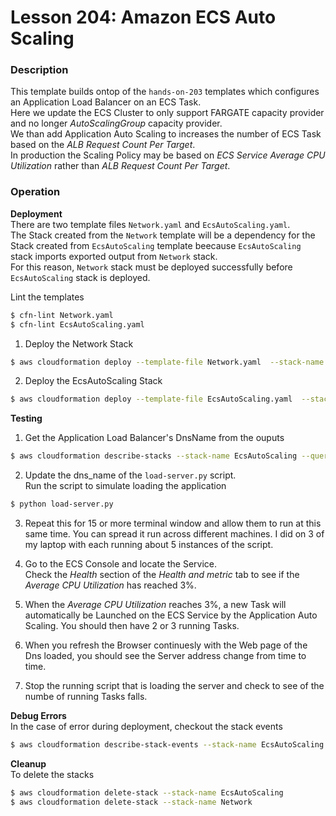 # Lesson 204: Amazon ECS Auto Scaling

### Description

This template builds ontop of the `hands-on-203` templates which configures an Application Load Balancer on an ECS Task.  
Here we update the ECS Cluster to only support FARGATE capacity provider and no longer _AutoScalingGroup_ capacity provider.  
We than add Application Auto Scaling to increases the number of ECS Task based on the _ALB Request Count Per Target_.  
In production the Scaling Policy may be based on _ECS Service Average CPU Utilization_ rather than _ALB Request Count Per Target_.

### Operation

**Deployment**  
There are two template files `Network.yaml` and `EcsAutoScaling.yaml`.  
The Stack created from the `Network` template will be a dependency for the Stack created from `EcsAutoScaling` template beecause `EcsAutoScaling` stack imports exported output from `Network` stack.  
For this reason, `Network` stack must be deployed successfully before `EcsAutoScaling` stack is deployed.

Lint the templates

```bash
$ cfn-lint Network.yaml
$ cfn-lint EcsAutoScaling.yaml
```

1. Deploy the Network Stack

```bash
$ aws cloudformation deploy --template-file Network.yaml  --stack-name Network --capabilities CAPABILITY_NAMED_IAM
```

2. Deploy the EcsAutoScaling Stack

```bash
$ aws cloudformation deploy --template-file EcsAutoScaling.yaml  --stack-name EcsAutoScaling --capabilities CAPABILITY_NAMED_IAM
```

**Testing**

1. Get the Application Load Balancer's DnsName from the ouputs

```bash
$ aws cloudformation describe-stacks --stack-name EcsAutoScaling --query "Stacks[0].Outputs" --no-cli-pager
```

2. Update the dns_name of the `load-server.py` script.  
   Run the script to simulate loading the application

```bash
$ python load-server.py
```

3. Repeat this for 15 or more terminal window and allow them to run at this same time. You can spread it run across different machines. I did on 3 of my laptop with each running about 5 instances of the script.

4. Go to the ECS Console and locate the Service.  
   Check the _Health_ section of the _Health and metric_ tab to see if the _Average CPU Utilization_ has reached 3%.
5. When the _Average CPU Utilization_ reaches 3%, a new Task will automatically be Launched on the ECS Service by the Application Auto Scaling. You should then have 2 or 3 running Tasks.
6. When you refresh the Browser continuesly with the Web page of the Dns loaded, you should see the Server address change from time to time.
7. Stop the running script that is loading the server and check to see of the numbe of running Tasks falls.

**Debug Errors**  
 In the case of error during deployment, checkout the stack events

```bash
$ aws cloudformation describe-stack-events --stack-name EcsAutoScaling > events.json
```

**Cleanup**  
To delete the stacks

```bash
$ aws cloudformation delete-stack --stack-name EcsAutoScaling
$ aws cloudformation delete-stack --stack-name Network
```
